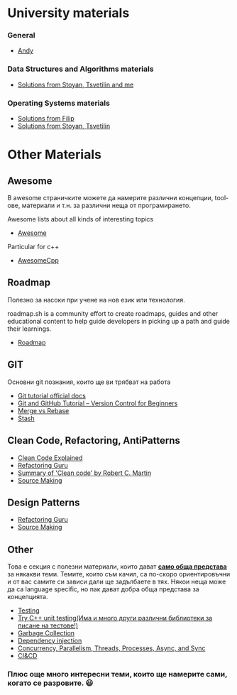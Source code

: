 # University materials
### General
- [Andy](https://github.com/andy489)

### Data Structures and Algorithms materials
- [Solutions from Stoyan, Tsvetilin and me](https://github.com/Stoyan-Zlatev/SDA-22-23)

### Operating Systems materials
- [Solutions from Filip](https://github.com/RoronoaFilip/FMI_OS/tree/main)
- [Solutions from Stoyan, Tsvetilin](https://github.com/Tsvetilin/Operating-Systems)

# Other Materials

## Awesome

В awesome страничките можете да намерите различни концепции, tool-ове, материали и т.н. за различни неща от програмирането.

Awesome lists about all kinds of interesting topics
- [Awesome](https://github.com/sindresorhus/awesome)

Particular for c++
- [AwesomeCpp](https://github.com/fffaraz/awesome-cpp)

## Roadmap
Полезно за насоки при учене на нов език или технология.

roadmap.sh is a community effort to create roadmaps, guides and other educational content to help guide developers in picking up a path and guide their learnings.
- [Roadmap](https://roadmap.sh/)

## GIT
Основни git познания, които ще ви трябват на работа
- [Git tutorial official docs](https://git-scm.com/docs/gittutorial)
- [Git and GitHub Tutorial – Version Control for Beginners](https://www.freecodecamp.org/news/git-and-github-for-beginners/)
- [Merge vs Rebase](https://www.atlassian.com/git/tutorials/merging-vs-rebasing)
- [Stash](https://www.freecodecamp.org/news/git-stash-explained/)

## Clean Code, Refactoring, AntiPatterns
- [Clean Code Explained](https://www.freecodecamp.org/news/clean-coding-for-beginners/)
- [Refactoring Guru](https://refactoring.guru/refactoring)
- [Summary of 'Clean code' by Robert C. Martin](https://gist.github.com/wojteklu/73c6914cc446146b8b533c0988cf8d29)
- [Source Making](https://sourcemaking.com/)

## Design Patterns
- [Refactoring Guru](https://refactoring.guru/design-patterns)
- [Source Making](https://sourcemaking.com/)

## Other
Това е секция с полезни материали, които дават <ins>**само обща представа**</ins> за някакви теми.
Темите, които съм качил, са по-скоро ориентировъчни и от вас самите си зависи дали ще задълбаете в тях.
Някои неща може да са language specific, но пак дават добра обща представа за концепцията.

- [Testing](https://www.javatpoint.com/types-of-software-testing)
- [Try C++ unit testing(Има и много други различни библиотеки за писане на тестове!)](https://learn.microsoft.com/en-us/visualstudio/test/writing-unit-tests-for-c-cpp?view=vs-2022)
- [Garbage Collection](https://learn.microsoft.com/en-us/dotnet/standard/garbage-collection/fundamentals)
- [Dependency injection](https://endjin.com/blog/2014/04/understanding-dependency-injection)
- [Concurrency, Parallelism, Threads, Processes, Async, and Sync](https://medium.com/swift-india/concurrency-parallelism-threads-processes-async-and-sync-related-39fd951bc61d)
- [CI&CD](https://www.ibm.com/cloud/blog/ci-cd-pipeline)

### Плюс още много интересни теми, които ще намерите сами, когато се разровите. 😃
